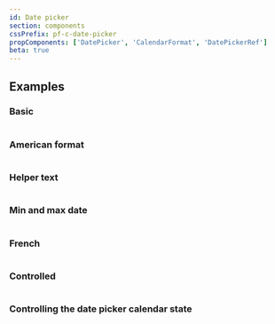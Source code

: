 ```yaml
---
id: Date picker
section: components
cssPrefix: pf-c-date-picker
propComponents: ['DatePicker', 'CalendarFormat', 'DatePickerRef']
beta: true
---
```


## Examples

### Basic

```ts file="./DatePickerBasic.tsx"
```

### American format

```ts file="./DatePickerAmerican.tsx"
```

### Helper text

```ts file="./DatePickerHelperText.tsx"
```

### Min and max date

```ts file="./DatePickerMinMax.tsx"
```

### French

```ts file="./DatePickerFrench.tsx"
```

### Controlled

```ts file="./DatePickerControlled.tsx"
```

### Controlling the date picker calendar state

```ts file="./DatePickerControlledCalendar.tsx"
```
